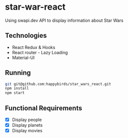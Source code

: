 # star-war-react
Using swapi.dev API to display information about Star Wars 

## Technologies
* React Redux & Hooks
* React router - Lazy Loading 
* Material-UI

## Running
```bash
git git@github.com:happybirds/star_wars_react.git
npm install
npm start
```


## Functional Requirements
- [x] Display people 
- [x] Display planets 
- [x] Display movies